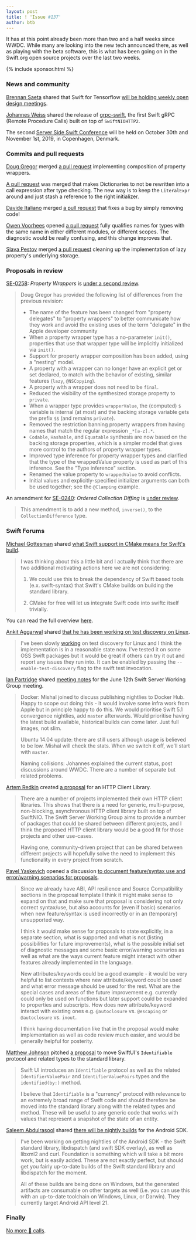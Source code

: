 ```yaml
---
layout: post
title: ! 'Issue #137'
author: btb
---
```


It has at this point already been more than two and a half weeks since WWDC.
While many are looking into the new tech announced there, as well as playing
with the beta software, this is what has been going on in the Swift.org open
source projects over the last two weeks.

<!--excerpt-->

{% include sponsor.html %}

### News and community

[Brennan Saeta](https://twitter.com/bsaeta) shared that Swift for Tensorflow
[will be holding weekly open design meetings](https://twitter.com/bsaeta/status/1137014498995257344).

[Johannes Weiss](https://twitter.com/johannesweiss) shared the release of
[grpc-swift](https://github.com/grpc/grpc-swift/releases/tag/1.0.0-alpha.1),
the first Swift gRPC (Remote Procedure Calls) built on top of `SwiftNIOHTTP2`.

The second [Server Side Swift Conference](https://www.serversideswift.info/2019/)
will be held on October 30th and November 1st, 2019, in Copenhagen, Denmark.

### Commits and pull requests

[Doug Gregor](https://twitter.com/dgregor79) merged [a pull request](https://github.com/apple/swift/pull/25449)
implementing composition of property wrappers.

[A pull request](https://github.com/apple/swift/pull/25408) was merged that
makes Dictionaries to not be rewritten into a call expression after type
checking. The new way is to keep the `LiteralExpr` around and just stash a
reference to the right initializer.

[Davide Italiano](https://github.com/dcci) merged [a pull request](https://github.com/apple/swift-lldb/pull/1693)
that fixes a bug by simply removing code!

[Owen Voorhees](https://twitter.com/owenvoorhees) opened [a pull request](https://github.com/apple/swift/pull/25510)
fully qualifies names for types with the same name in either different modules,
or different scopes. The diagnostic would be really confusing, and this change
improves that.

[Slava Pestov](https://twitter.com/slava_pestov) merged [a pull request](https://github.com/apple/swift/pull/25615)
cleaning up the implementation of lazy property's underlying storage.

### Proposals in review

[SE-0258](https://github.com/apple/swift-evolution/blob/master/proposals/0258-property-wrappers.md): *Property Wrappers* is [under a second review](https://forums.swift.org/t/se-0258-property-wrappers-second-review/25843).

> Doug Gregor has provided the following list of differences from the previous
revision:
>
> - The name of the feature has been changed from "property delegates" to
"property wrappers" to better communicate how they work and avoid the existing
uses of the term "delegate" in the Apple developer community
> - When a property wrapper type has a no-parameter `init()`, properties that
use that wrapper type will be implicitly initialized via `init()`.
>  - Support for property wrapper composition has been added, using a "nesting"
model.
> - A property with a wrapper can no longer have an explicit get or set
declared, to match with the behavior of existing, similar features (`lazy`,
`@NSCopying`).
> - A property with a wrapper does not need to be `final`.
> - Reduced the visibility of the synthesized storage property to `private`.
> - When a wrapper type provides `wrapperValue`, the (computed) `$` variable is
internal (at most) and the backing storage variable gets the prefix `$$` (and
remains `private`).
> - Removed the restriction banning property wrappers from having names that
match the regular expression `_*[a-z].*`.
> - `Codable`, `Hashable`, and `Equatable` synthesis are now based on the
backing storage properties, which is a simpler model that gives more control to
the authors of property wrapper types.
> - Improved type inference for property wrapper types and clarified that the
type of the wrappedValue property is used as part of this inference. See the
"Type inference" section.
> - Renamed the value property to `wrappedValue` to avoid conflicts.
> - Initial values and explicitly-specified initializer arguments can both be
used together; see the `@Clamping` example.

An amendment for [SE-0240](https://github.com/apple/swift-evolution/blob/master/proposals/0240-ordered-collection-diffing.md): *Ordered Collection Diffing* is [under review](https://forums.swift.org/t/amendment-se-0240-ordered-collection-diffing/26084).

> This amendment is to add a new method, `inverse()`, to the
`CollectionDifference` type.

### Swift Forums

[Michael Gottesman]() shared [what Swift support in CMake means for Swift's build](https://forums.swift.org/t/what-does-swift-support-in-cmake-mean-for-swifts-build/24828/14).

> I was thinking about this a little bit and I actually think that there are
two additional motivating actions here we are not considering:
>
> 1. We could use this to break the dependency of Swift based tools (e.x.
swift-syntax) that Swift's CMake builds on building the standard library.
>
> 2. CMake for free will let us integrate Swift code into swiftc itself
trivially.

You can read the full overview [here](https://forums.swift.org/t/what-does-swift-support-in-cmake-mean-for-swifts-build/24828/14).

[Ankit Aggarwal]() shared [that he has been working on test discovery on Linux](https://forums.swift.org/t/test-discovery-on-linux/26203).

> I've been slowly [working](https://github.com/apple/swift-package-manager/pull/2174)
on test discovery for Linux and I think the implementation is in a reasonable
state now. I've tested it on some OSS Swift packages but it would be great if
others can try it out and report any issues they run into. It can be enabled by
passing the `--enable-test-discovery` flag to the swift test invocation.

[Ian Partridge](https://twitter.com/alfa) shared [meeting notes](https://forums.swift.org/t/june-12th-2019/26023)
for the June 12th Swift Server Working Group meeting.

> Docker: Mishal joined to discuss publishing nightlies to Docker Hub. Happy to
scope out doing this - it would involve some infra work from Apple but in
principle happy to do this. We would prioritise Swift 5.1 convergence nightlies,
add `master` afterwards. Would prioritise having the latest build available,
historical builds can come later. Just full images, not slim.
>
> Ubuntu 14.04 update: there are still users although usage is believed to be
low. Mishal will check the stats. When we switch it off, we'll start with
`master`.
>
> Naming collisions: Johannes explained the current status, post discussions
around WWDC. There are a number of separate but related problems.

[Artem Redkin](https://twitter.com/artemredkin) created [a proposal](https://forums.swift.org/t/feedback-nio-based-http-client/26149)
for an HTTP Client Library.

> There are a number of projects implemented their own HTTP client libraries.
This shows that there is a need for generic, multi-purpose, non-blocking,
asynchronous HTTP client library built on top of SwiftNIO. The Swift Server
Working Group aims to provide a number of packages that could be shared between
different projects, and I think the proposed HTTP client library would be a
good fit for those projects and other use-cases.
>
> Having one, community-driven project that can be shared between different
projects will hopefully solve the need to implement this functionality in every
project from scratch.

[Pavel Yaskevich](https://github.com/xedin) opened a discussion [to document
feature/syntax use and error/warning scenarios for proposals](https://forums.swift.org/t/additions-to-proposal-process-to-document-feature-syntax-use-and-error-warning-scenarios/26037).

> Since we already have ABI, API resilience and Source Compatibility sections
in the proposal template I think it might make sense to expand on that and make
sure that proposal is considering not only correct
syntax/use, but also accounts for (even if basic) scenarios when new
feature/syntax is used incorrectly or in an (temporary) unsupported way.
>
> I think it would make sense for proposals to state explicitly, in a separate
section, what is supported and what is not (listing possibilities for future
improvements), what is the possible initial set of diagnostic messages and some
basic error/warning scenarios as well as what are the ways current feature might
interact with other features already implemented in the language.
>
> New attributes/keywords could be a good example - it would be very helpful to
list contexts where new attribute/keyword could be used and what error message
should be used for the rest. What are the special cases and areas of the future
improvement e.g. currently could only be used on functions but later support
could be expanded to properties and subscripts. How does new attribute/keyword
interact with existing ones e.g. `@autoclosure` vs. `@escaping` or
`@autoclosure` vs. `inout`.
>
> I think having documentation like that in the proposal would make
implementation as well as code review much easier, and would be generally
helpful for posterity.

[Matthew Johnson](https://twitter.com/anandabits) pitched [a proposal](https://forums.swift.org/t/move-swiftuis-identifiable-protocol-and-related-types-into-the-standard-library/25713)
to move SwiftUI's `Identifiable` protocol and related types to the standard
library.

> Swift UI introduces an `Identifiable` protocol as well as the related
`IdentifierValuePair` and `IdentifierValuePairs` types and the `identified(by:)`
method.
>
> I believe that `Identifiable` is a "currency" protocol with relevance to an
extremely broad range of Swift code and should therefore be moved into the
standard library along with the related types and method. These will be useful
to any generic code that works with values that represent a snapshot of the
state of an entity.

[Saleem Abdulrasool]() shared [there will be nightly builds](https://forums.swift.org/t/partial-nightlies-for-android-sdk/25909)
for the Android SDK.

> I've been working on getting nightlies of the Android SDK - the Swift
standard library, libdispatch (and swift SDK overlay), as well as libxml2 and
curl. Foundation is something which will take a bit more work, but is easily
added. These are not exactly perfect, but should get you fairly up-to-date
builds of the Swift standard library and libdispatch for the moment.
>
> All of these builds are being done on Windows, but the generated artifacts
are consumable on other targets as well (i.e. you can use this with an
up-to-date toolchain on Windows, Linux, or Darwin). They currently target
Android API level 21.

### Finally

[No more 🤖 calls](https://twitter.com/jckarter/status/1141067402387439616).
